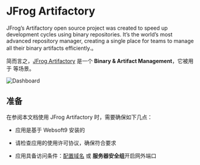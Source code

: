 # JFrog Artifactory

JFrog’s Artifactory open source project was created to speed up development cycles using binary repositories. It’s the world’s most advanced repository manager, creating a single place for teams to manage all their binary artifacts efficiently.。  

简而言之，[JFrog Artifactory](https://jfrog.com/) 是一个 **Binary & Artifact Management**，它被用于    等场景。   


![Dashboard](https://libs.websoft9.com/Websoft9/DocsPicture/zh/jfrog/jfrog-gui-websoft9.png)


## 准备

在参阅本文档使用 JFrog Artifactory 时，需要确保如下几点：

- 应用是基于 Websoft9 安装的

- 请检查应用的使用许可协议，确保符合要求

- 应用具备访问条件：[配置域名](./guide/appsetdomain) 或 **服务器安全组**开启网外端口